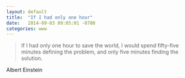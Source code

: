 ```yaml
---
layout: default
title:  "If I had only one hour"
date:   2014-09-03 09:05:01 -0700
categories: www
---
```

> If I had only one hour to save the world, I would spend fifty-five minutes defining the problem, and only five minutes finding the solution.  

Albert Einstein
